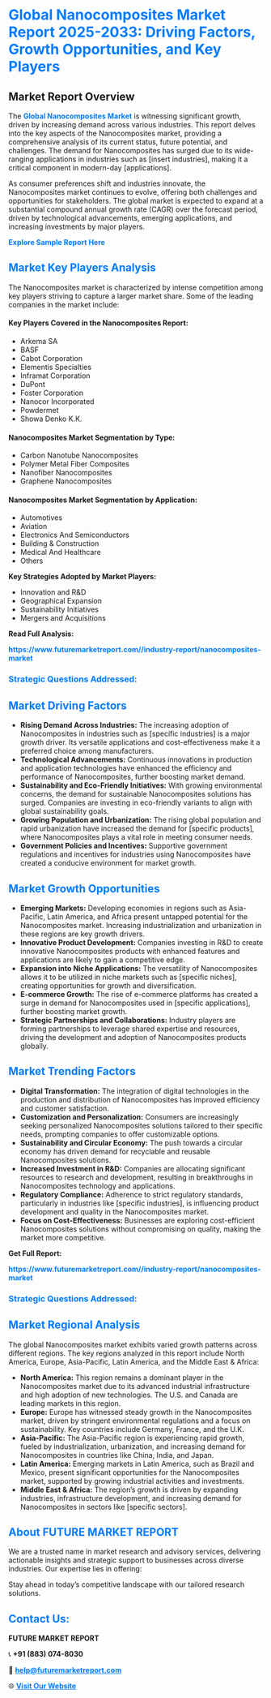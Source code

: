 <h1 style="color: #007BFF;">Global Nanocomposites Market Report 2025-2033: Driving Factors, Growth Opportunities, and Key Players</h1>

<section id="overview">
<h2>Market Report Overview</h2>
<p>The <a href="https://www.futuremarketreport.com//industry-report/nanocomposites-market" style="color: #007BFF; text-decoration: none;"><strong>Global Nanocomposites Market</strong></a> is witnessing significant growth, driven by increasing demand across various industries. This report delves into the key aspects of the Nanocomposites market, providing a comprehensive analysis of its current status, future potential, and challenges. The demand for Nanocomposites has surged due to its wide-ranging applications in industries such as [insert industries], making it a critical component in modern-day [applications].</p>
<p>As consumer preferences shift and industries innovate, the Nanocomposites market continues to evolve, offering both challenges and opportunities for stakeholders. The global market is expected to expand at a substantial compound annual growth rate (CAGR) over the forecast period, driven by technological advancements, emerging applications, and increasing investments by major players.</p>
</section>

<section id="overview">
<p><a href="https://www.futuremarketreport.com//request-sample/reportId=85554" style="color: #007BFF; text-decoration: none;"><strong>Explore Sample Report Here</strong></a></p>
</section>

<section id="key-players">
<h2 style="color: #007BFF;">Market Key Players Analysis</h2>
<p>The Nanocomposites market is characterized by intense competition among key players striving to capture a larger market share. Some of the leading companies in the market include:</p>
<h4>Key Players Covered in the Nanocomposites Report:</h4>
<ul><li>Arkema SA</li><li>BASF</li><li>Cabot Corporation</li><li>Elementis Specialties</li><li>Inframat Corporation</li><li>DuPont</li><li>Foster Corporation</li><li>Nanocor Incorporated</li><li>Powdermet</li><li>Showa Denko K.K.</li></ul>
<h4>Nanocomposites Market Segmentation by Type:</h4>
<ul><li>Carbon Nanotube Nanocomposites</li><li>Polymer Metal Fiber Composites</li><li>Nanofiber Nanocomposites</li><li>Graphene Nanocomposites</li></ul>

<h4>Nanocomposites Market Segmentation by Application:</h4>
<ul><li>Automotives</li><li>Aviation</li><li>Electronics And Semiconductors</li><li>Building &amp; Construction</li><li>Medical And Healthcare</li><li>Others</li></ul>
<p><strong>Key Strategies Adopted by Market Players:</strong></p>
<ul>
<li>Innovation and R&D</li>
<li>Geographical Expansion</li>
<li>Sustainability Initiatives</li>
<li>Mergers and Acquisitions</li>
</ul>
</section>

<section>
<p><strong>Read Full Analysis: </strong></p><a href="https://www.futuremarketreport.com//industry-report/nanocomposites-market" style="color: #007BFF; text-decoration: none;"><strong>https://www.futuremarketreport.com//industry-report/nanocomposites-market</strong></a>
<h3 style="color: #007BFF;">Strategic Questions Addressed:</h3>
</section>

<section id="driving-factors">
<h2 style="color: #007BFF;">Market Driving Factors</h2>
<ul>
<li><strong>Rising Demand Across Industries:</strong> The increasing adoption of Nanocomposites in industries such as [specific industries] is a major growth driver. Its versatile applications and cost-effectiveness make it a preferred choice among manufacturers.</li>
<li><strong>Technological Advancements:</strong> Continuous innovations in production and application technologies have enhanced the efficiency and performance of Nanocomposites, further boosting market demand.</li>
<li><strong>Sustainability and Eco-Friendly Initiatives:</strong> With growing environmental concerns, the demand for sustainable Nanocomposites solutions has surged. Companies are investing in eco-friendly variants to align with global sustainability goals.</li>
<li><strong>Growing Population and Urbanization:</strong> The rising global population and rapid urbanization have increased the demand for [specific products], where Nanocomposites plays a vital role in meeting consumer needs.</li>
<li><strong>Government Policies and Incentives:</strong> Supportive government regulations and incentives for industries using Nanocomposites have created a conducive environment for market growth.</li>
</ul>
</section>

<section id="growth-opportunities">
<h2 style="color: #007BFF;">Market Growth Opportunities</h2>
<ul>
<li><strong>Emerging Markets:</strong> Developing economies in regions such as Asia-Pacific, Latin America, and Africa present untapped potential for the Nanocomposites market. Increasing industrialization and urbanization in these regions are key growth drivers.</li>
<li><strong>Innovative Product Development:</strong> Companies investing in R&D to create innovative Nanocomposites products with enhanced features and applications are likely to gain a competitive edge.</li>
<li><strong>Expansion into Niche Applications:</strong> The versatility of Nanocomposites allows it to be utilized in niche markets such as [specific niches], creating opportunities for growth and diversification.</li>
<li><strong>E-commerce Growth:</strong> The rise of e-commerce platforms has created a surge in demand for Nanocomposites used in [specific applications], further boosting market growth.</li>
<li><strong>Strategic Partnerships and Collaborations:</strong> Industry players are forming partnerships to leverage shared expertise and resources, driving the development and adoption of Nanocomposites products globally.</li>
</ul>
</section>

<section id="trending-factors">
<h2 style="color: #007BFF;">Market Trending Factors</h2>
<ul>
<li><strong>Digital Transformation:</strong> The integration of digital technologies in the production and distribution of Nanocomposites has improved efficiency and customer satisfaction.</li>
<li><strong>Customization and Personalization:</strong> Consumers are increasingly seeking personalized Nanocomposites solutions tailored to their specific needs, prompting companies to offer customizable options.</li>
<li><strong>Sustainability and Circular Economy:</strong> The push towards a circular economy has driven demand for recyclable and reusable Nanocomposites solutions.</li>
<li><strong>Increased Investment in R&D:</strong> Companies are allocating significant resources to research and development, resulting in breakthroughs in Nanocomposites technology and applications.</li>
<li><strong>Regulatory Compliance:</strong> Adherence to strict regulatory standards, particularly in industries like [specific industries], is influencing product development and quality in the Nanocomposites market.</li>
<li><strong>Focus on Cost-Effectiveness:</strong> Businesses are exploring cost-efficient Nanocomposites solutions without compromising on quality, making the market more competitive.</li>
</ul>
</section>

<section>
<p><strong>Get Full Report: </strong></p><a href="https://www.futuremarketreport.com//industry-report/nanocomposites-market" style="color: #007BFF; text-decoration: none;"><strong>https://www.futuremarketreport.com//industry-report/nanocomposites-market</strong></a>
<h3 style="color: #007BFF;">Strategic Questions Addressed:</h3>
</section>


<section id="regional-analysis">
<h2 style="color: #007BFF;">Market Regional Analysis</h2>
<p>The global Nanocomposites market exhibits varied growth patterns across different regions. The key regions analyzed in this report include North America, Europe, Asia-Pacific, Latin America, and the Middle East & Africa:</p>
<ul>
<li><strong>North America:</strong> This region remains a dominant player in the Nanocomposites market due to its advanced industrial infrastructure and high adoption of new technologies. The U.S. and Canada are leading markets in this region.</li>
<li><strong>Europe:</strong> Europe has witnessed steady growth in the Nanocomposites market, driven by stringent environmental regulations and a focus on sustainability. Key countries include Germany, France, and the U.K.</li>
<li><strong>Asia-Pacific:</strong> The Asia-Pacific region is experiencing rapid growth, fueled by industrialization, urbanization, and increasing demand for Nanocomposites in countries like China, India, and Japan.</li>
<li><strong>Latin America:</strong> Emerging markets in Latin America, such as Brazil and Mexico, present significant opportunities for the Nanocomposites market, supported by growing industrial activities and investments.</li>
<li><strong>Middle East & Africa:</strong> The region’s growth is driven by expanding industries, infrastructure development, and increasing demand for Nanocomposites in sectors like [specific sectors].</li>
</ul>
</section>

<footer>
<h2 style="color: #007BFF;">About FUTURE MARKET REPORT</h2>
<p>We are a trusted name in market research and advisory services, delivering actionable insights and strategic support to businesses across diverse industries. Our expertise lies in offering:</p>

<p>Stay ahead in today’s competitive landscape with our tailored research solutions.</p>

<h2 style="color: #007BFF;">Contact Us:</h2>
<p><strong>FUTURE MARKET REPORT</strong></p>
<p>📞 <strong>+91 (883) 074-8030</strong></p>
<p>📧 <strong><a href="mailto:help@futuremarketreport.com" style="color: #007BFF;">help@futuremarketreport.com</a></strong></p>
<p>🌐 <strong><a href="https://www.futuremarketreport.com/" style="color: #007BFF;">Visit Our Website</a></strong></p>
</footer>